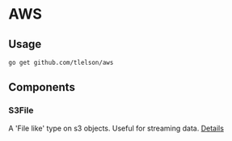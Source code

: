 # AWS 

## Usage 

```
go get github.com/tlelson/aws
```

## Components

### S3File 

A 'File like' type on s3 objects. Useful for streaming data. [Details](./s3file/README.md)
